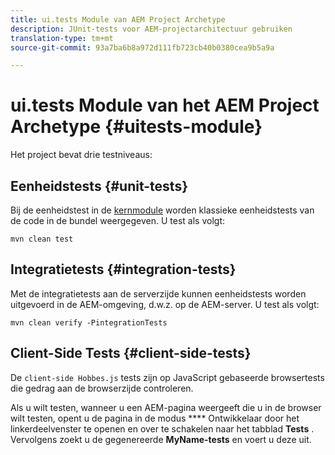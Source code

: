 ```yaml
---
title: ui.tests Module van AEM Project Archetype
description: JUnit-tests voor AEM-projectarchitectuur gebruiken
translation-type: tm+mt
source-git-commit: 93a7ba6b8a972d111fb723cb40b0380cea9b5a9a

---
```



# ui.tests Module van het AEM Project Archetype {#uitests-module}

Het project bevat drie testniveaus:

## Eenheidstests {#unit-tests}

Bij de eenheidstest in de [kernmodule](core.md) worden klassieke eenheidstests van de code in de bundel weergegeven. U test als volgt:

```
mvn clean test
```

## Integratietests {#integration-tests}

Met de integratietests aan de serverzijde kunnen eenheidstests worden uitgevoerd in de AEM-omgeving, d.w.z. op de AEM-server. U test als volgt:

```
mvn clean verify -PintegrationTests
```

## Client-Side Tests {#client-side-tests}

De `client-side Hobbes.js` tests zijn op JavaScript gebaseerde browsertests die gedrag aan de browserzijde controleren.

Als u wilt testen, wanneer u een AEM-pagina weergeeft die u in de browser wilt testen, opent u de pagina in de modus **** Ontwikkelaar door het linkerdeelvenster te openen en over te schakelen naar het tabblad **Tests** . Vervolgens zoekt u de gegenereerde **MyName-tests** en voert u deze uit.
